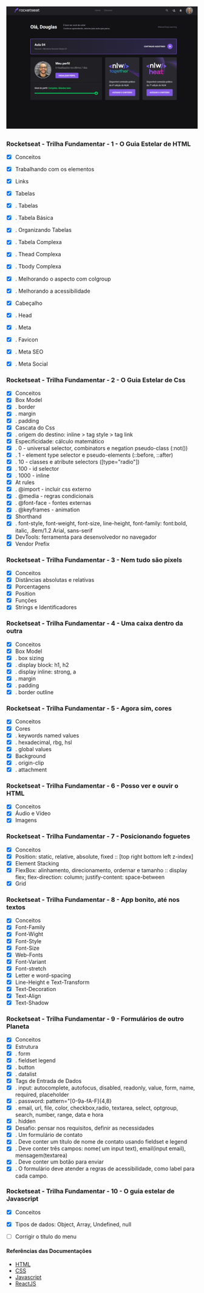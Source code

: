 <h1 align="center">
    <img alt="Rocketseat Discover" src=".github/rocketseat.jpg" />
</h1>

### Rocketseat - Trilha Fundamentar - 1 - O Guia Estelar de HTML

- [x] Conceitos
- [x] Trabalhando com os elementos
- [x] Links
- [x] Tabelas
- [x] . Tabelas
- [x] . Tabela Básica
- [x] . Organizando Tabelas
- [x] . Tabela Complexa
- [x] . Thead Complexa
- [x] . Tbody Complexa
- [x] . Melhorando o aspecto com colgroup
- [x] . Melhorando a acessibilidade
- [x] Cabeçalho
- [x] . Head
- [x] . Meta
- [x] . Favicon
- [x] . Meta SEO
- [x] . Meta Social


### Rocketseat - Trilha Fundamentar - 2 - O Guia Estelar de Css

- [x] Conceitos
- [x] Box Model
- [x] . border
- [x] . margin
- [x] . padding
- [x] Cascata do Css
- [x] . origem do destino: inline > tag style > tag link
- [x] Especificidade: cálculo matemático
- [x] . 0 - universal selector, combinators e negation pseudo-class (:not())
- [x] . 1 - element type selector e pseudo-elements (::before, ::after)
- [x] . 10 - classes e atribute selectors ([type="radio"])
- [x] . 100 - id selector
- [x] . 1000 - inline
- [x] At rules
- [x] . @import - incluir css externo
- [x] . @media - regras condicionais
- [x] . @font-face - fontes externas
- [x] . @keyframes - animation
- [x] Shorthand
- [x] . font-style, font-weight, font-size, line-height, font-family: font:bold, italic, .8em/1.2 Arial, sans-serif
- [x] DevTools: ferramenta para desenvolvedor no navegador
- [x] Vendor Prefix

### Rocketseat - Trilha Fundamentar - 3 - Nem tudo são pixels

- [x] Conceitos
- [x] Distâncias absolutas e relativas
- [x] Porcentagens
- [x] Position
- [x] Funções
- [x] Strings e Identificadores

### Rocketseat - Trilha Fundamentar - 4 - Uma caixa dentro da outra

- [x] Conceitos
- [x] Box Model
- [x] . box sizing
- [x] . display block: h1, h2  
- [x] . display inline: strong, a
- [x] . margin
- [x] . padding
- [x] . border outline
 
### Rocketseat - Trilha Fundamentar - 5 - Agora sim, cores

- [x] Conceitos
- [x] Cores
- [x] . keywords named values
- [x] . hexadecimal, rbg, hsl
- [x] . global values
- [x] Background
- [x] . origin-clip
- [x] . attachment

### Rocketseat - Trilha Fundamentar - 6 - Posso ver e ouvir o HTML

- [x] Conceitos
- [x] Áudio e Vídeo
- [x] Imagens

### Rocketseat - Trilha Fundamentar - 7 - Posicionando foguetes

- [x] Conceitos
- [x] Position: static, relative, absolute, fixed :: [top right bottom left z-index] 
- [x] Element Stacking
- [x] FlexBox: alinhamento, direcionamento, ordernar e tamanho :: display flex; flex-direction: column; justify-content: space-between
- [x] Grid

### Rocketseat - Trilha Fundamentar - 8 - App bonito, até nos textos

- [x] Conceitos
- [x] Font-Family
- [x] Font-Wight
- [x] Font-Style
- [x] Font-Size
- [x] Web-Fonts
- [x] Font-Variant
- [x] Font-stretch
- [x] Letter e word-spacing
- [x] Line-Height e Text-Transform
- [x] Text-Decoration
- [x] Text-Align
- [x] Text-Shadow

### Rocketseat - Trilha Fundamentar - 9 - Formulários de outro Planeta

- [x] Conceitos
- [x] Estrutura
- [x] . form
- [x] . fieldset legend
- [x] . button
- [x] . datalist
- [x] Tags de Entrada de Dados
- [x] . input: autocomplete, autofocus, disabled, readonly, value, form, name, required, placeholder
- [x] . password: pattern="[0-9a-fA-F]{4,8}
- [x] . email, url, file, color, checkbox,radio, textarea, select, optgroup, search, number, range, data e hora
- [x] . hidden  
- [x] Desafio: pensar nos requisitos, definir as necessidades 
- [x] . Um formulário de contato
- [x] . Deve conter um título de nome de contato usando fieldset e legend
- [x] . Deve conter três campos: nome( um input text), email(input email), mensagem(textarea)
- [x] . Deve conter um botão para enviar
- [x] . O formulário deve atender a regras de acessibilidade, como label para cada campo.

### Rocketseat - Trilha Fundamentar - 10 - O guia estelar de Javascript

- [x] Conceitos
- [x] Tipos de dados: Object, Array, Undefined, null

- [ ] Corrigir o título do menu

#### Referências das Documentações

- [HTML](https://developer.mozilla.org/en-US/docs/Web/HTML)
- [CSS](https://developer.mozilla.org/en-US/docs/Web/CSS)
- [Javascript](https://developer.mozilla.org/en-US/docs/Web/JavaScript)
- [ReactJS](https://reactjs.org/docs/getting-started.html)
